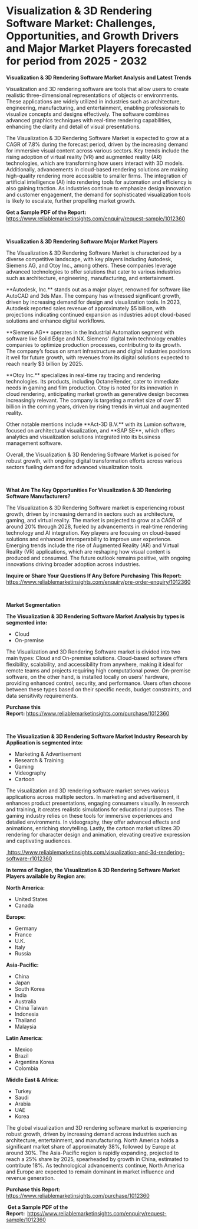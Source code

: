 <p><h1>Visualization & 3D Rendering Software Market: Challenges, Opportunities, and Growth Drivers and Major Market Players forecasted for period from 2025 - 2032</h1></p><p><strong>Visualization & 3D Rendering Software Market Analysis and Latest Trends</strong></p>
<p><p>Visualization and 3D rendering software are tools that allow users to create realistic three-dimensional representations of objects or environments. These applications are widely utilized in industries such as architecture, engineering, manufacturing, and entertainment, enabling professionals to visualize concepts and designs effectively. The software combines advanced graphics techniques with real-time rendering capabilities, enhancing the clarity and detail of visual presentations.</p><p>The Visualization & 3D Rendering Software Market is expected to grow at a CAGR of 7.8% during the forecast period, driven by the increasing demand for immersive visual content across various sectors. Key trends include the rising adoption of virtual reality (VR) and augmented reality (AR) technologies, which are transforming how users interact with 3D models. Additionally, advancements in cloud-based rendering solutions are making high-quality rendering more accessible to smaller firms. The integration of artificial intelligence (AI) into rendering tools for automation and efficiency is also gaining traction. As industries continue to emphasize design innovation and customer engagement, the demand for sophisticated visualization tools is likely to escalate, further propelling market growth.</p></p>
<p><strong>Get a Sample PDF of the Report:&nbsp;</strong> <a href="https://www.reliablemarketinsights.com/enquiry/request-sample/1012360?utm_campaign=3250&utm_medium=2&utm_source=Github&utm_content=ia&utm_term=17042025&utm_id=visualization-3d-rendering-software">https://www.reliablemarketinsights.com/enquiry/request-sample/1012360</a></p>
<p>&nbsp;</p>
<p><strong>Visualization & 3D Rendering Software Major Market Players</strong></p>
<p><p>The Visualization & 3D Rendering Software Market is characterized by a diverse competitive landscape, with key players including Autodesk, Siemens AG, and Otoy Inc., among others. These companies leverage advanced technologies to offer solutions that cater to various industries such as architecture, engineering, manufacturing, and entertainment.</p><p>**Autodesk, Inc.** stands out as a major player, renowned for software like AutoCAD and 3ds Max. The company has witnessed significant growth, driven by increasing demand for design and visualization tools. In 2023, Autodesk reported sales revenue of approximately $5 billion, with projections indicating continued expansion as industries adopt cloud-based solutions and enhance digital workflows.</p><p>**Siemens AG** operates in the Industrial Automation segment with software like Solid Edge and NX. Siemens’ digital twin technology enables companies to optimize production processes, contributing to its growth. The company’s focus on smart infrastructure and digital industries positions it well for future growth, with revenues from its digital solutions expected to reach nearly $3 billion by 2025.</p><p>**Otoy Inc.** specializes in real-time ray tracing and rendering technologies. Its products, including OctaneRender, cater to immediate needs in gaming and film production. Otoy is noted for its innovation in cloud rendering, anticipating market growth as generative design becomes increasingly relevant. The company is targeting a market size of over $1 billion in the coming years, driven by rising trends in virtual and augmented reality.</p><p>Other notable mentions include **Act-3D B.V.** with its Lumion software, focused on architectural visualization, and **SAP SE**, which offers analytics and visualization solutions integrated into its business management software.</p><p>Overall, the Visualization & 3D Rendering Software Market is poised for robust growth, with ongoing digital transformation efforts across various sectors fueling demand for advanced visualization tools.</p></p>
<p>&nbsp;</p>
<p><strong>What Are The Key Opportunities For Visualization & 3D Rendering Software Manufacturers?</strong></p>
<p><p>The Visualization & 3D Rendering Software market is experiencing robust growth, driven by increasing demand in sectors such as architecture, gaming, and virtual reality. The market is projected to grow at a CAGR of around 20% through 2028, fueled by advancements in real-time rendering technology and AI integration. Key players are focusing on cloud-based solutions and enhanced interoperability to improve user experience. Emerging trends include the rise of Augmented Reality (AR) and Virtual Reality (VR) applications, which are reshaping how visual content is produced and consumed. The future outlook remains positive, with ongoing innovations driving broader adoption across industries.</p></p>
<p><strong>Inquire or Share Your Questions If Any Before Purchasing This Report:</strong> <a href="https://www.reliablemarketinsights.com/enquiry/pre-order-enquiry/1012360?utm_campaign=3250&utm_medium=2&utm_source=Github&utm_content=ia&utm_term=17042025&utm_id=visualization-3d-rendering-software">https://www.reliablemarketinsights.com/enquiry/pre-order-enquiry/1012360</a></p>
<p>&nbsp;</p>
<p><strong>Market Segmentation</strong></p>
<p><strong>The Visualization & 3D Rendering Software Market Analysis by types is segmented into:</strong></p>
<p><ul><li>Cloud</li><li>On-premise</li></ul></p>
<p><p>The Visualization and 3D Rendering Software market is divided into two main types: Cloud and On-premise solutions. Cloud-based software offers flexibility, scalability, and accessibility from anywhere, making it ideal for remote teams and projects requiring high computational power. On-premise software, on the other hand, is installed locally on users' hardware, providing enhanced control, security, and performance. Users often choose between these types based on their specific needs, budget constraints, and data sensitivity requirements.</p></p>
<p><strong>Purchase this Report:&nbsp;</strong><a href="https://www.reliablemarketinsights.com/purchase/1012360?utm_campaign=3250&utm_medium=2&utm_source=Github&utm_content=ia&utm_term=17042025&utm_id=visualization-3d-rendering-software">https://www.reliablemarketinsights.com/purchase/1012360</a></p>
<p>&nbsp;</p>
<p><strong>The Visualization & 3D Rendering Software Market Industry Research by Application is segmented into:</strong></p>
<p><ul><li>Marketing & Advertisement</li><li>Research & Training</li><li>Gaming</li><li>Videography</li><li>Cartoon</li></ul></p>
<p><p>The visualization and 3D rendering software market serves various applications across multiple sectors. In marketing and advertisement, it enhances product presentations, engaging consumers visually. In research and training, it creates realistic simulations for educational purposes. The gaming industry relies on these tools for immersive experiences and detailed environments. In videography, they offer advanced effects and animations, enriching storytelling. Lastly, the cartoon market utilizes 3D rendering for character design and animation, elevating creative expression and captivating audiences.</p></p>
<p><a href="https://www.reliablemarketinsights.com/visualization-and-3d-rendering-software-r1012360?utm_campaign=3250&utm_medium=2&utm_source=Github&utm_content=ia&utm_term=17042025&utm_id=visualization-3d-rendering-software">&nbsp;https://www.reliablemarketinsights.com/visualization-and-3d-rendering-software-r1012360</a></p>
<p><strong>In terms of Region, the Visualization & 3D Rendering Software Market Players available by Region are:</strong></p>
<p>
    <p> <strong> North America: </strong>
        <ul>
            <li>United States</li>
            <li>Canada</li>
        </ul>
        </p> 
    <p> <strong> Europe: </strong>
        <ul>
            <li>Germany</li>
            <li>France</li>
            <li>U.K.</li>
            <li>Italy</li>
            <li>Russia</li>
        </ul>
        </p> 
    <p> <strong> Asia-Pacific: </strong>
        <ul>
            <li>China</li>
            <li>Japan</li>
            <li>South Korea</li>
            <li>India</li>
            <li>Australia</li>
            <li>China Taiwan</li>
            <li>Indonesia</li>
            <li>Thailand</li>
            <li>Malaysia</li>
        </ul>
        </p> 
    <p> <strong> Latin America: </strong>
        <ul>
            <li>Mexico</li>
            <li>Brazil</li>
            <li>Argentina Korea</li>
            <li>Colombia</li>
        </ul>
        </p> 
    <p> <strong> Middle East & Africa: </strong>
        <ul>
            <li>Turkey</li>
            <li>Saudi</li>
            <li>Arabia</li>
            <li>UAE</li>
            <li>Korea</li>
        </ul>
    </p>
    </p>
<p><p>The global visualization and 3D rendering software market is experiencing robust growth, driven by increasing demand across industries such as architecture, entertainment, and manufacturing. North America holds a significant market share of approximately 38%, followed by Europe at around 30%. The Asia-Pacific region is rapidly expanding, projected to reach a 25% share by 2025, spearheaded by growth in China, estimated to contribute 18%. As technological advancements continue, North America and Europe are expected to remain dominant in market influence and revenue generation.</p></p>
<p><strong>Purchase this Report: </strong><a href="https://www.reliablemarketinsights.com/purchase/1012360?utm_campaign=3250&utm_medium=2&utm_source=Github&utm_content=ia&utm_term=17042025&utm_id=visualization-3d-rendering-software">https://www.reliablemarketinsights.com/purchase/1012360</a></p>
<p>&nbsp;<strong>Get a Sample PDF of the Report:&nbsp;&nbsp;</strong><a href="https://www.reliablemarketinsights.com/enquiry/request-sample/1012360?utm_campaign=3250&utm_medium=2&utm_source=Github&utm_content=ia&utm_term=17042025&utm_id=visualization-3d-rendering-software">https://www.reliablemarketinsights.com/enquiry/request-sample/1012360</a></p>
<p><strong></strong></p>
<p><p></p><p></p><p></p></p>